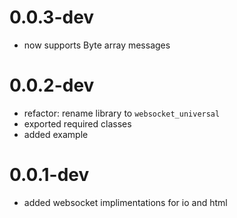 # 0.0.3-dev

- now supports Byte array messages

# 0.0.2-dev

- refactor: rename library to `websocket_universal`
- exported required classes
- added example

# 0.0.1-dev

- added websocket implimentations for io and html

